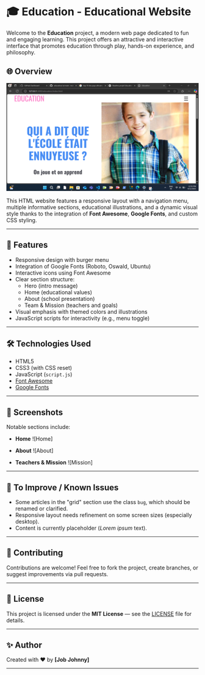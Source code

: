 # 🎓 Education - Educational Website

Welcome to the **Education** project, a modern web page dedicated to fun and engaging learning. This project offers an attractive and interactive interface that promotes education through play, hands-on experience, and philosophy.

## 🌐 Overview

![Preview](media/screenshot.png)

This HTML website features a responsive layout with a navigation menu, multiple informative sections, educational illustrations, and a dynamic visual style thanks to the integration of **Font Awesome**, **Google Fonts**, and custom CSS styling.

---

## 🚀 Features

- Responsive design with burger menu
- Integration of Google Fonts (Roboto, Oswald, Ubuntu)
- Interactive icons using Font Awesome
- Clear section structure:
  - Hero (intro message)
  - Home (educational values)
  - About (school presentation)
  - Team & Mission (teachers and goals)
- Visual emphasis with themed colors and illustrations
- JavaScript scripts for interactivity (e.g., menu toggle)

---

## 🛠️ Technologies Used

- HTML5  
- CSS3 (with CSS reset)  
- JavaScript (`script.js`)  
- [Font Awesome](https://fontawesome.com/)  
- [Google Fonts](https://fonts.google.com/)

---

## 📸 Screenshots

Notable sections include:

- **Home**
  ![Home]

- **About**
  ![About]
- **Teachers & Mission**
  ![Mission]

---

## 📌 To Improve / Known Issues

- Some articles in the "grid" section use the class `bug`, which should be renamed or clarified.
- Responsive layout needs refinement on some screen sizes (especially desktop).
- Content is currently placeholder (*Lorem ipsum* text).

---

## 🤝 Contributing

Contributions are welcome! Feel free to fork the project, create branches, or suggest improvements via pull requests.

---

## 📄 License

This project is licensed under the **MIT License** — see the [LICENSE](LICENSE) file for details.

---

## ✨ Author

Created with ❤️ by **[Job Johnny]**

---
